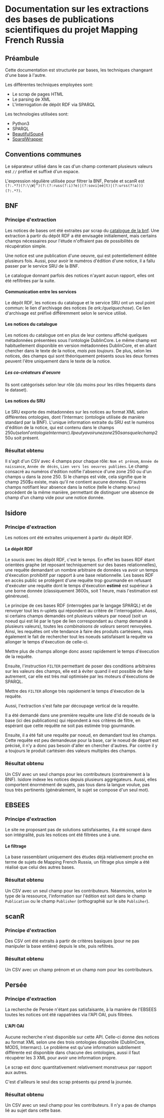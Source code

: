 # Documentation sur les extractions des bases de publications scientifiques du projet Mapping French Russia

## Préambule

Cette documentation est structurée par bases, les techniques changeant
d'une base à l'autre.

Les différentes techniques employées sont:

- Le scrap de pages HTML
- Le parsing de XML
- L'interrogation de dépôt RDF via SPARQL

Les technologies utilisées sont:

- Python3
- SPARQL
- [BeautifulSoup4](https://www.crummy.com/software/BeautifulSoup/bs4/doc/)
- [SparqlWrapper](https://github.com/RDFLib/sparqlwrapper)

## Conventions communes

Le séparateur utilisé dans le cas d'un champ contenant plusieurs valeurs est `//` préfixé et suffixé d'un espace.

L'expression régulière utilisée pour filtrer la BNF, Persée et scanR est `(?:.*?)(?:\\W|^)(?:(?:russ(?:i)?e)|(?:sovi[eé]t)|(?:urss(?!a)))(?:.*?)`.

## BNF

### Principe d'extraction

Les notices de bases ont été extraites par scrap du [catalogue de la bnf](http://catalogue.bnf.fr).
Une extraction à partir du dépôt RDF a été envisagée initialement, mais certains
champs nécessaires pour l'étude n'offraient pas de possibilités de récupération simple.

Une notice est une publication d'une oeuvre, qui est potentiellement éditée
plusieurs fois. Aussi, pour avoir le numéros d'édition d'une notice,
il a fallu passer par le service SRU de la BNF.

Le catalogue donnant parfois des notices n'ayant aucun rapport,
elles ont été refiltrées par la suite.

#### Communication entre les services

Le dépôt RDF, les notices du catalogue et le service SRU ont un seul point commun:
le lien d'archivage des notices (le *ark:/quelquechose*). Ce lien d'archivage
est préfixé différemment selon le service utilisé.

#### Les notices du catalogue

Les notices du catalogue ont en plus de leur contenu affiché quelques métadonnées
présentées sous l'ontologie DublinCore. Le même champ est habituellement
disponible en version métadonnées DublinCore, et en allant chercher dans le texte de
la notice, *mais pas toujours*. De plus, selon les notices, des champs qui sont
théoriquement présents sous les deux formes peuvent l'être uniquement dans le texte de la notice.

##### Les co-créateurs d'oeuvre

Ils sont catégorisés selon leur rôle (du moins pour les rôles fréquents dans le dataset).

#### Les notices du SRU

Le SRU exporte des métadonnées sur les notices au format XML selon différentes ontologies,
dont l'Intermarc (ontologie utilisée de manière standard par la BNF).
L'unique information extraite du SRU est le numéros d'édition de la notice,
qui est contenu dans le champs 250$u (selon l'ontologie Intermarc).
Il peut y avoir une zone 250 sans que le champ 250$u soit présent.

### Résultat obtenu

Il s'agit d'un CSV avec 4 champs pour chaque rôle: `Nom et prénom`, `Année de naissance`, `Année de décès`, `Lien vers les oeuvres publiées`.
Le champ consacré au numéros d'édition notifie l'absence d'une zone 250 ou
d'un champs u dans la zone 250. Si le champs est vide, cela signifie que
le champ 250$u existe, mais qu'il ne contient aucune données.
D'autres champs notifiant leur absence dans la notice (telle le champ `Notes`)
procèdent de la même manière, permettant de distinguer une absence de champ
d'un champ vide pour une notice donnée.

## Isidore

### Principe d'extraction

Les notices ont été extraites uniquement à partir du dépôt RDF.

#### Le dépôt RDF

Le soucis avec les dépôt RDF, c'est le temps.
En effet les bases RDF étant orientées graphe (et reposant techniquement
sur des bases relationnelles), une requête demandant un nombre arbitraire
de données va avoir un temps d'éxecution prohibitif par rapport à une
base relationnelle. Les bases RDF en accès public se protègent d'une
requête trop gourmande en refusant d'exécuter une requête dont le temps
d'éxecution **estimé** est supérieur à une borne donnée
(classiquement 3600s, soit 1 heure, mais l'estimation est généreuse).

Le principe de ces bases RDF (interrogées par le langage SPARQL) et de renvoyer
tout les n-uplets qui répondent au critère de l'interrogation.
Aussi, si certains champs demandés ont plusieurs valeurs par noeud
(soit un noeud qui est lié par le type de lien correspondant au champ demandé
à plusieurs valeurs), toutes les *combinaisons de valeurs* seront
renvoyées.
Ainsi, les requêtes ont vite tendance à faire des produits cartésiens,
mais également le fait de rechercher tout les noeuds satisfaisant la requête
va allonger le temps d'éxecution de celle-ci.

Mettre plus de champs allonge donc assez rapidement le temps d'éxecution de la requête.

Ensuite, l'instruction `FILTER` permettant de poser des conditions
arbitraires sur les valeurs des champs, elle est à éviter quand il est possible de faire autrement,
car elle est très mal optimisée par les moteurs d'éxecutions de SPARQL.

Mettre des `FILTER` allonge très rapidement le temps d'éxecution de la requête.

Aussi, l'extraction s'est faite par découpage vertical de la requête.

Il a été demandé dans une première requête une liste
d'id de noeuds de la base (ici des publications) qui répondent à nos
critères de filtre, en espérant que cette requête ne soit pas estimée
trop gourmande.

Ensuite, il a été fait une requête par noeud, en demandant tout les champs.
Cette requête est peu demandeuse pour la base, car le noeud de départ est précisé,
il n'y a donc pas besoin d'aller en chercher d'autres. Par contre il y a toujours
le produit cartésien des valeurs multiples des champs.

### Résultat obtenu

Un CSV avec un seul champs pour les contributeurs (contrairement à la BNF).
Isidore indexe les notices depuis plusieurs aggrégateurs.
Aussi, elles comportent énormément de sujets, pas tous dans la langue voulue,
pas tous très pertinents (généralement, le sujet se compose d'un seul mot).

## EBSEES

### Principe d'extraction

Le site ne proposant pas de solutions satisfaisantes, il a été scrapé dans son
intégralité, puis les notices ont été filtrées une à une.

#### Le filtrage

La base rassemblant uniquement des études déjà relativement proche en terme de sujets de Mapping French Russia,
un filtrage plus simple a été réalisé que celui des autres bases.


### Résultat obtenu

Un CSV avec un seul champ pour les contributeurs. Néanmoins, selon le type
de la ressource, l'information sur l'édition est soit dans le champ
`Publication` ou le champ `Publisher` (orthographié sur le site `Publsiher`).

## scanR

### Principe d'extraction

Des CSV ont été extraits à partir de critères basiques (pour ne pas manipuler la base entière) depuis le site,
puis refiltrés.

### Résultat obtenu

Un CSV avec un champ prénom et un champ nom pour les contributeurs.

## Persée

### Principe d'extraction

La recherche de Persée n'étant pas satisfaisante, à la manière de l'EBSEES toutes
les notices ont été rappatriées via l'API OAI, puis filtrées.

#### L'API OAI

Aucune recherche n'est disponible sur cette API.
Celle-ci donne des notices au format XML selon une des trois ontologies disponible
(DublinCore, MODS, Intermarc).
Le problème est qu'une information subtilement différente est disponible dans chacune
des ontologies, aussi il faut récupérer les 3 XML pour avoir une information propre.

Le scrap est donc quantitativement relativement monstrueux par rapport aux autres.

C'est d'ailleurs le seul des scrap présents qui prend la journée.

### Résultat obtenu

Un CSV avec un seul champ pour les contributeurs. Il n'y a pas de champs lié au
sujet dans cette base.